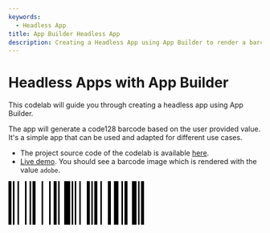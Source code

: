 ```yaml
---
keywords:
  - Headless App
title: App Builder Headless App
description: Creating a Headless App using App Builder to render a barcode with dynamic data.
---
```


# Headless Apps with App Builder

This codelab will guide you through creating a headless app using App Builder.   

The app will generate a code128 barcode based on the user provided value. It's a simple app that can be used and adapted for different use cases.
 
* The project source code of the codelab is available [here](https://github.com/AdobeDocs/adobeio-samples-barcode-generator).
* [Live demo](https://ringel.adobeioruntime.net/api/v1/web/my-barcode-app-0.0.1/barcode?value=adobe). You should see a barcode image which is rendered with the value `adobe`.  

![barcode](assets/barcode-front.png)  
